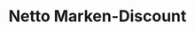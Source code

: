 ---
title: "Netto Marken-Discount"
url: /delitzsch/netto-marken-discount-albert-boehme-strasse/
shop: Supermarkt
---